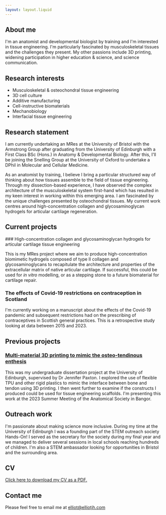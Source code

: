 ```yaml
---
layout: layout.liquid
---
```


## About me

I'm an anatomist and developmental biologist by training and I'm interested in tissue engineering. I'm particularly fascinated by musculoskeletal tissues and the challenges they present. My other passions include 3D printing, widening participation in higher education & science, and science communication.

## Research interests

- Musculoskeletal & osteochondral tissue engineering
- 3D cell culture
- Additive manufacturing
- Cell-instructive biomaterials
- Mechanobiology
- Interfacial tissue engineering

## Research statement

I am currently undertaking an MRes at the University of Bristol with the Armstrong Group after graduating from the University of Edinburgh with a First Class BSc (Hons.) in Anatomy & Developmental Biology. After this, I'll be joining the Snelling Group at the University of Oxford to undertake a DPhil in Molecular and Cellular Medicine.

As an anatomist by training, I believe I bring a particular structured way of thinking about how tissues assemble to the field of tissue engineering. Through my dissection-based experience, I have observed the complex architecture of the musculoskeletal system first-hand which has resulted in my keen interest in working within this emerging area. I am fascinated by the unique challenges presented by osteochondral tissues. My current work centres around high-concentration collagen and glycosaminoglycan hydrogels for articular cartilage regeneration.

## Current projects

### High-concentration collagen and glycosaminoglycan hydrogels for articular cartilage tissue engineering

This is my MRes project where we aim to produce high-concentration biomimetic hydrogels composed of type II collagen and glycosaminoglycans to recapitulate the architecture and properties of the extracellular matrix of native articular cartilage. If successful, this could be used for *in vitro* modelling, or as a stepping stone to a future biomaterial for cartilage repair.

### The effects of Covid-19 restrictions on contraception in Scotland

I'm currently working on a manuscript about the effects of the Covid-19 pandemic and subsequent restrictions had on the prescribing of contraceptives in Scottish general practices. This is a retrospective study looking at data between 2015 and 2023.

## Previous projects

### [Multi-material 3D printing to mimic the osteo-tendinous enthesis](/pages/projects/enthesis-edinburgh)

This was my undergraduate dissertation project at the University of Edinburgh, supervised by Dr Jennifer Paxton. I explored the use of flexible TPU and other rigid plastics to mimic the interface between bone and tendon using 3D printing. I then went further to examine if the constructs I produced could be used for tissue engineering scaffolds. I'm presenting this work at the 2023 Summer Meeting of the Anatomical Society in Bangor.

## Outreach work

I'm passionate about making science more inclusive. During my time at the University of Edinburgh I was a founding part of the STEM outreach society Hands-On! I served as the secretary for the society during my final year and we managed to deliver several sessions in local schools reaching hundreds of children. I'm also a STEM ambassador looking for opportunities in Bristol and the surrounding area.

## CV

[Click here to download my CV as a PDF.](/_includes/_documents/EJHCV.pdf)

## Contact me

Please feel free to email me at [&#101;&#108;&#108;&#105;&#111;&#116;&#64;&#101;&#108;&#108;&#105;&#111;&#116;&#106;&#104;&#46;&#99;&#111;&#109;](&#109;&#97;&#105;&#108;&#116;&#111;&#58;&#101;&#108;&#108;&#105;&#111;&#116;&#64;&#101;&#108;&#108;&#105;&#111;&#116;&#106;&#104;&#46;&#99;&#111;&#109;)